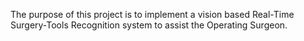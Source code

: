 The purpose of this project is to implement a vision based Real-Time Surgery-Tools Recognition system to assist the Operating Surgeon.
